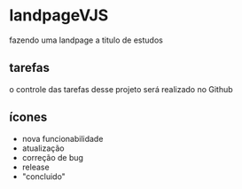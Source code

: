 # landpageVJS

fazendo uma landpage a titulo de estudos

## tarefas

o controle das tarefas desse projeto será realizado no Github

## ícones

- nova funcionabilidade
- atualização 
- correção de bug
- release
- "concluido"
